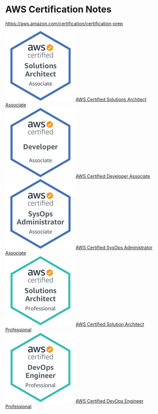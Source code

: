 # AWS Certification Notes

https://aws.amazon.com/certification/certification-prep


![CSAA badge](/media/csaa-badge.png)[AWS Certified Solutions Architect Associate](/architect-associate/architect-associate-notes.md)  
![CDA badge](/media/cda-badge.png)[AWS Certified Developer Associate](/developer-associate/dev-associate-notes.md)  
![SOAA badge](/media/soaa-badge.png)[AWS Certified SysOps Administrator Associate](/sysops-associate/sysops-associate-notes.md)  
![CSAP badge](/media/csap-badge.png)[AWS Certified Solution Architect Professional](/architect-pro/architect-pro-notes.md)  
![CDOE badge](/media/cdoe-badge.png)[AWS Certified DevOps Engineer Professional](/devops-pro/devops-pro.md)  
